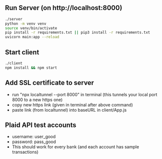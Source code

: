 ## Run Server (on http://localhost:8000)
```zsh
./server
python -m venv venv
source venv/bin/activate
pip install -r requirements.txt || pip3 install -r requirements.txt
uvicorn main:app --reload
```

## Start client
```zsh
./client
npm install && npm start
```

## Add SSL certificate to server
* run "npx localtunnel --port 8000" in terminal (this tunnels your local port 8000 to a new https one)
* copy new https link (given in terminal after above command) 
* paste link (from localtunnel) into baseURL in client/App.js

## Plaid API test accounts
* username: user_good
* password: pass_good
* This should work for every bank (and each account has sample transactions)